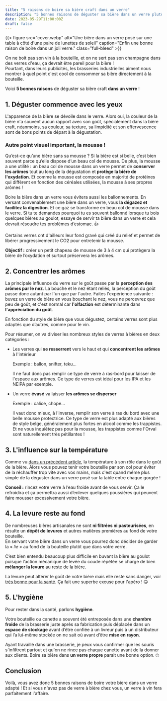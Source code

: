 ```yaml
---
title: "5 raisons de boire sa bière craft dans un verre"
description: "5 bonnes raisons de déguster sa bière dans un verre plutôt que directement à la canette ou au goulot, pour ne pas gâcher les arômes avoir une belle mousse !"
date: 2023-05-29T11:00:00Z
draft: false
---
```


{{< figure src="cover.webp" alt="Une bière dans un verre posé sur une table à côté d'une paire de lunettes de soleil" caption="Enfin une bonne raison de boire dans un joli verre." class="full-bleed" >}}

On ne boit pas son vin à la bouteille, et on ne sert pas son champagne dans des verres d'eau, ça devrait être pareil pour la bière !  
Pourtant, dans leurs publicités, les brasseries industrielles aiment nous montrer à quel point c'est cool de consommer sa bière directement à la bouteille.

Voici **5 bonnes raisons** de déguster sa bière craft **dans un verre** !

## 1. Déguster commence avec les yeux

L'apparence de la bière se dévoile dans le verre. Alors oui, la couleur de la bière n'a souvent aucun rapport avec son goût, spécialement dans la bière craft, néanmoins, sa couleur, sa texture, sa limpidité et son effervescence sont de bons points de départ à la dégustation.

### Autre point visuel important, la mousse !

Qu’est-ce qu’une bière sans sa mousse ? Si la bière est si belle, c’est bien souvent parce qu’elle dispose d’un beau col de mousse. De plus, la mousse a une utilité : un beau col de mousse dans un verre permet de **conserver les arômes** tout au long de la dégustation et **protège la bière de l'oxydation**. Et comme la mousse est composée en majorité de protéines qui diffèrent en fonction des céréales utilisées, la mousse à ses propres arômes !

Boire la bière dans un verre vous évitera aussi les ballonnements. En versant convenablement une bière dans un verre, vous **la dégazez et facilitez la digestion**. Et ce gaz se transforme en beau col de mousse dans le verre. Si tu te demandes pourquoi tu es souvent ballonné lorsque tu bois quelques bières au goulot, essaye de servir ta bière dans un verre et cela devrait résoudre tes problèmes d’estomac. 👍

Certains verres ont d'ailleurs leur fond gravé qui créé du relief et permet de libérer progressivement le CO2 pour entretenir la mousse.

**Objectif :** créer un petit chapeau de mousse de 3 à 4 cm qui protègera la bière de l’oxydation et surtout préservera les arômes.  

## 2. Concentrer les arômes

La principale influence du verre sur le goût passe par la **perception des arômes par le nez**. La bouche et le nez étant reliés, la perception du goût passe donc autant par l'un que par l'autre. Faites l'expérience suivante : buvez un verre de bière en vous bouchant le nez, vous ne percevrez que peu de goût, et c'est normal car **l'olfaction** est déterminante dans **l'appréciation du goût**.

En fonction du style de bière que vous dégustez, certains verres sont plus adaptés que d’autres, comme pour le vin.

Pour résumer, on va diviser les nombreux styles de verres à bières en deux catégories :

- Les verres qui **se resserrent** vers le haut et qui **concentrent les arômes** à l'intérieur

  Exemple : ballon, snifter, teku...

  Il ne faut donc pas remplir ce type de verre à ras-bord pour laisser de l'espace aux arômes. Ce type de verres est idéal pour les IPA et les NEIPA par exemple.

- Un verre **évasé** va laisser **les arômes se disperser**

  Exemple : calice, chope...

  Il vaut donc mieux, à l'inverse, remplir son verre à ras du bord avec une belle mousse protectrice. Ce type de verre est plus adapté aux bières de style belge, généralement plus fortes en alcool comme les trappistes.  
  Et ne vous inquiétez pas pour la mousse, les trappistes comme l'Orval sont naturellement très pétillantes !

## 3. L'influence sur la température

Comme vu [dans un précédent article](/blog/biere-artisanale-4-regles-pour-bien-la-conserver-chez-soi/), la température à son rôle dans le goût de la bière. Alors vous pouvez tenir votre bouteille par son col pour éviter de la réchauffer trop vite avec vos mains, mais c'est quand même plus simple de la déguster dans un verre posé sur la table entre chaque gorgée !

**Conseil :** rincez votre verre à l’eau froide avant de vous servir. Ça le refroidira et ça permettra aussi d’enlever quelques poussières qui peuvent faire mousser excessivement votre bière.

## 4. La levure reste au fond

De nombreuses bières artisanales ne sont **ni filtrées ni pasteurisées**, en résulte un **dépôt de levures** et autres matières premières au fond de votre bouteille.  
En servant votre bière dans un verre vous pourrez donc décider de garder la « *lie* » au fond de la bouteille plutôt que dans votre verre.  

C’est bien entendu beaucoup plus difficile en buvant la bière au goulot puisque l’action mécanique de levée du coude répétée se charge de bien **mélanger la levure** au reste de la bière.

La levure peut altérer le goût de votre bière mais elle reste sans danger, voir [très bonne pour la santé](https://www.passeportsante.net/fr/Actualites/Dossiers/DossierComplexe.aspx?doc=5-bienfaits-de-la-levure-de-biere). Ça fait une superbe excuse pour l'apéro ! 🙃

## 5. L'hygiène

Pour rester dans la santé, parlons **hygiène**.

Votre bouteille ou canette a souvent été entreposée dans une **chambre froide** de la brasserie juste après sa fabrication puis déplacée dans un **espace de stockage** avant d’être confiée à un livreur puis à un distributeur qui l’a lui-même stockée on ne sait où avant d’être **mise en rayon**. 

Ayant travaillé dans une brasserie, je peux vous confirmer que les souris s'infiltrent partout et qu'on ne rince pas chaque canette avant de la donner aux clients. Boire sa bière dans **un verre propre** parait une bonne option. 🙄

## Conclusion

Voilà, vous avez donc 5 bonnes raisons de boire votre bière dans un verre adapté ! Et si vous n'avez pas de verre à bière chez vous, un verre à vin fera parfaitement l'affaire.